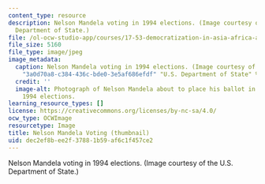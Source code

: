 ```yaml
---
content_type: resource
description: Nelson Mandela voting in 1994 elections. (Image courtesy of the U.S.
  Department of State.)
file: /ol-ocw-studio-app/courses/17-53-democratization-in-asia-africa-and-latin-america-fall-2001/dec2ef8bee2f37881b59af6c1f457ce2_17-53f01-th.jpg
file_size: 5160
file_type: image/jpeg
image_metadata:
  caption: Nelson Mandela voting in 1994 elections. (Image courtesy of the {{% resource_link
    "3a0d70a8-c384-436c-bde0-3e5af686efdf" "U.S. Department of State" %}}.)
  credit: ''
  image-alt: Photograph of Nelson Mandela about to place his ballot in a box during
    1994 elections.
learning_resource_types: []
license: https://creativecommons.org/licenses/by-nc-sa/4.0/
ocw_type: OCWImage
resourcetype: Image
title: Nelson Mandela Voting (thumbnail)
uid: dec2ef8b-ee2f-3788-1b59-af6c1f457ce2
---
```

Nelson Mandela voting in 1994 elections. (Image courtesy of the U.S. Department of State.)